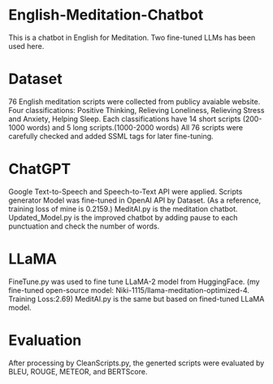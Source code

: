 # English-Meditation-Chatbot
This is a chatbot in English for Meditation. Two fine-tuned LLMs has been used here.

# Dataset
76 English meditation scripts were collected from publicy avaiable website.
Four classifications: Positive Thinking, Relieving Loneliness, Relieving Stress and Anxiety, Helping Sleep.
Each classifications have 14 short scripts (200-1000 words) and 5 long scripts.(1000-2000 words)
All 76 scripts were carefully checked and added SSML tags for later fine-tuning.

# ChatGPT
Google Text-to-Speech and Speech-to-Text API were applied.
Scripts generator Model was fine-tuned in OpenAI API by Dataset. (As a reference, training loss of mine is 0.2159.)
MeditAI.py is the meditation chatbot.
Updated_Model.py is the improved chatbot by adding pause to each punctuation and check the number of words. 

# LLaMA
FineTune.py was used to fine tune LLaMA-2 model from HuggingFace. (my fine-tuned open-source model: Niki-1115/llama-meditation-optimized-4. Training Loss:2.69)
MeditAI.py is the same but based on fined-tuned LLaMA model.

# Evaluation
After processing by CleanScripts.py,
the generted scripts were evaluated by BLEU, ROUGE, METEOR, and BERTScore.
